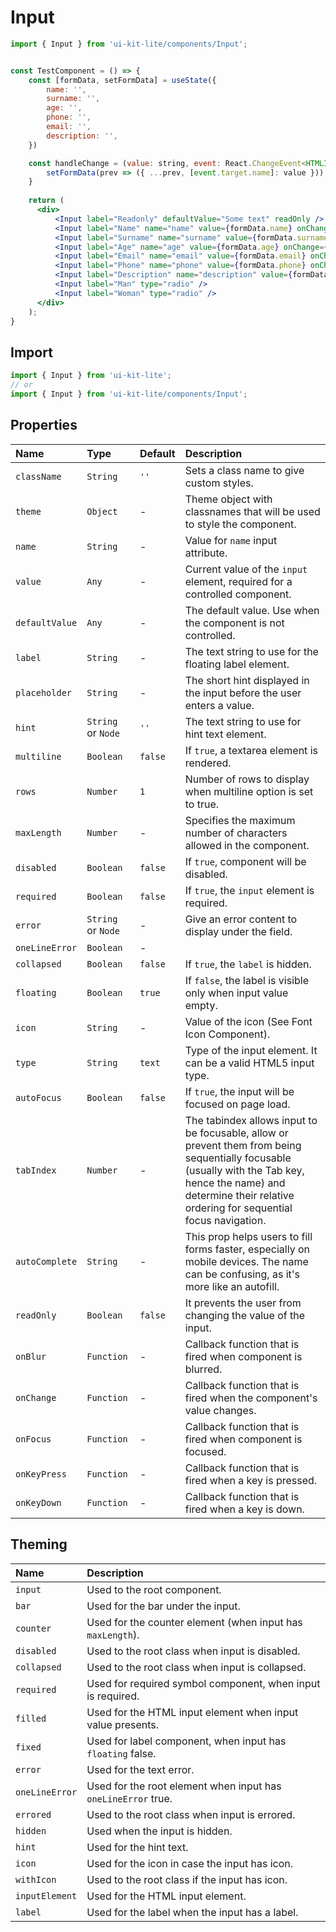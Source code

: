 # Input

<!-- example -->
```jsx
import { Input } from 'ui-kit-lite/components/Input';


const TestComponent = () => {
    const [formData, setFormData] = useState({
        name: '',
        surname: '',
        age: '',
        phone: '',
        email: '',
        description: '',
    })

    const handleChange = (value: string, event: React.ChangeEvent<HTMLInputElement | HTMLTextAreaElement>) => {
        setFormData(prev => ({ ...prev, [event.target.name]: value }))
    }
    
    return (
      <div>
          <Input label="Readonly" defaultValue="Some text" readOnly />
          <Input label="Name" name="name" value={formData.name} onChange={handleChange} maxLength={8} placeholder="Enter name" />
          <Input label="Surname" name="surname" value={formData.surname} onChange={handleChange} placeholder="Enter surname" autoFocus floating={false} />
          <Input label="Age" name="age" value={formData.age} onChange={handleChange} hint="Enter age" />
          <Input label="Email" name="email" value={formData.email} onChange={handleChange} placeholder="Enter email" required error="Email is required" />
          <Input label="Phone" name="phone" value={formData.phone} onChange={handleChange} placeholder="Enter phone" disabled icon="phone" />
          <Input label="Description" name="description" value={formData.description} onChange={handleChange} placeholder="Enter description" multiline rows={2} />
          <Input label="Man" type="radio" /> 
          <Input label="Woman" type="radio" />
      </div>
    );
}
```

## Import
```jsx
import { Input } from 'ui-kit-lite';
// or
import { Input } from 'ui-kit-lite/components/Input';
```


## Properties

| Name           | Type               | Default | Description                                                                                                                                                                                                          |
|:---------------|:-------------------|:--------|:---------------------------------------------------------------------------------------------------------------------------------------------------------------------------------------------------------------------|
| `className`    | `String`           | `''`    | Sets a class name to give custom styles.                                                                                                                                                                             |
| `theme`        | `Object`           | -       | Theme object with classnames that will be used to style the component.                                                                                                                                               |
| `name`         | `String`           | -       | Value for `name` input attribute.                                                                                                                                                                                    |
| `value`        | `Any`              | -       | Current value of the `input` element, required for a controlled component.                                                                                                                                           |
| `defaultValue` | `Any`              | -       | The default value. Use when the component is not controlled.                                                                                                                                                         |
| `label`        | `String`           | -       | The text string to use for the floating label element.                                                                                                                                                               |
| `placeholder`  | `String`           | -       | The short hint displayed in the input before the user enters a value.                                                                                                                                                |
| `hint`         | `String` or `Node` | `''`    | The text string to use for hint text element.                                                                                                                                                                        |
| `multiline`    | `Boolean`          | `false` | If `true`, a textarea element is rendered.                                                                                                                                                                           |
| `rows`         | `Number`           | `1`     | Number of rows to display when multiline option is set to true.                                                                                                                                                      |
| `maxLength`    | `Number`           | -       | Specifies the maximum number of characters allowed in the component.                                                                                                                                                 |
| `disabled`     | `Boolean`          | `false` | If `true`, component will be disabled.                                                                                                                                                                               |
| `required`     | `Boolean`          | `false` | If `true`, the `input` element is required.                                                                                                                                                                          |
| `error`        | `String` or `Node` | -       | Give an error content to display under the field.                                                                                                                                                                    |
| `oneLineError` | `Boolean`          | -       |                                                                                                                                                                                                                      |
| `collapsed`    | `Boolean`          | `false` | If `true`, the `label` is hidden.                                                                                                                                                                                    |
| `floating`     | `Boolean`          | `true`  | If `false`, the label is visible only when input value empty.                                                                                                                                                        |
| `icon`         | `String`           | -       | Value of the icon (See Font Icon Component).                                                                                                                                                                         |
| `type`         | `String`           | `text`  | Type of the input element. It can be a valid HTML5 input type.                                                                                                                                                       |
| `autoFocus`    | `Boolean`          | `false` | If `true`, the input will be focused on page load.                                                                                                                                                                   |
| `tabIndex`     | `Number`           | -       | The tabindex allows input to be focusable, allow or prevent them from being sequentially focusable (usually with the Tab key, hence the name) and determine their relative ordering for sequential focus navigation. |
| `autoComplete` | `String`           | -       | This prop helps users to fill forms faster, especially on mobile devices. The name can be confusing, as it's more like an autofill.                                                                                  |
| `readOnly`     | `Boolean`          | `false` | It prevents the user from changing the value of the input.                                                                                                                                                           |
| `onBlur`       | `Function`         | -       | Callback function that is fired when component is blurred.                                                                                                                                                           |
| `onChange`     | `Function`         | -       | Callback function that is fired when the component's value changes.                                                                                                                                                  |
| `onFocus`      | `Function`         | -       | Callback function that is fired when component is focused.                                                                                                                                                           |
| `onKeyPress`   | `Function`         | -       | Callback function that is fired when a key is pressed.                                                                                                                                                               |
| `onKeyDown`    | `Function`         | -       | Callback function that is fired when a key is down.                                                                                                                                                                  |

## Theming

| Name           | Description                                                   |
|:---------------|:--------------------------------------------------------------|
| `input`        | Used to the root component.                                   |
| `bar`          | Used for the bar under the input.                             |
| `counter`      | Used for the counter element (when input has `maxLength`).    |
| `disabled`     | Used to the root class when input is disabled.                |
| `collapsed`    | Used to the root class when input is collapsed.               |
| `required`     | Used for required symbol component, when input is required.   |
| `filled`       | Used for the HTML input element when input value presents.    |
| `fixed`        | Used for label component, when input has `floating` false.    |
| `error`        | Used for the text error.                                      |
| `oneLineError` | Used for the root element when input has `oneLineError` true. |
| `errored`      | Used to the root class when input is errored.                 |
| `hidden`       | Used when the input is hidden.                                |
| `hint`         | Used for the hint text.                                       |
| `icon`         | Used for the icon in case the input has icon.                 |
| `withIcon`     | Used to the root class if the input has icon.                 |
| `inputElement` | Used for the HTML input element.                              |
| `label`        | Used for the label when the input has a label.                |


